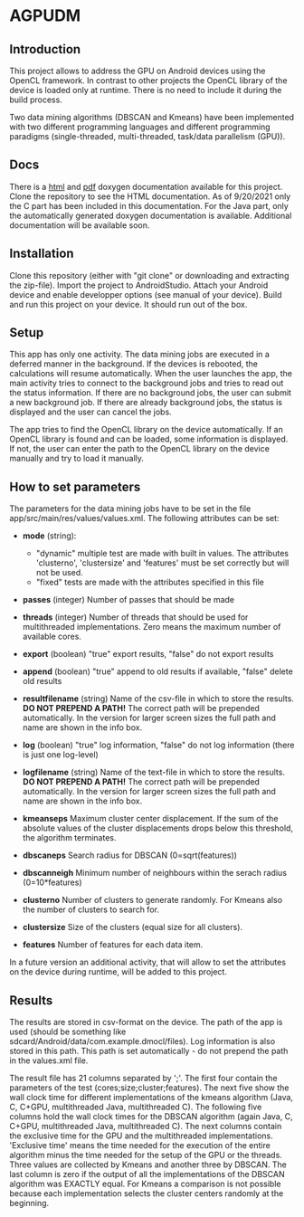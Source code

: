 # AGPUDM

## Introduction

This project allows to address the GPU on Android devices using the OpenCL framework. 
In contrast to other projects the OpenCL library of the device is loaded only at runtime. There is no need to 
include it during the build process.

Two data mining algorithms 
(DBSCAN and Kmeans) have been implemented with two different programming languages and different programming
paradigms (single-threaded, multi-threaded, task/data parallelism (GPU)).

## Docs

There is a [html](app/doc/html/index.html) and [pdf](app/doc/latex/refman.pdf) doxygen documentation available for this project. 
Clone the repository to see the HTML documentation.
As of 9/20/2021 only the 
C part has been included in this documentation. 
For the Java part, only the automatically generated doxygen documentation is available. 
Additional documentation will be available soon.


## Installation

Clone this repository (either with "git clone" or downloading and extracting the zip-file). Import the project
to AndroidStudio. Attach your Android device and enable developper options (see manual of your device). Build and
run this project on your device. It should run out of the box. 

## Setup

This app has only one activity. The data mining jobs are executed in a deferred manner in the background.
If the devices is rebooted, the calculations will resume automatically. When the user launches the app,
the main activity tries to connect to the background jobs and tries to read out the status information.
If there are no background jobs, the user can submit a new background job. If there are already 
background jobs, the status is displayed and the user can cancel the jobs. 

The app tries to find the OpenCL library on the device automatically. If an OpenCL library is found and
can be loaded, some information is displayed. If not, the user can enter the path to the OpenCL library
on the device manually and try to load it manually. 

## How to set parameters

The parameters for the data mining jobs have to be set in the file app/src/main/res/values/values.xml. 
The following attributes can be set:

* **mode** (string): 
  * "dynamic" multiple test are made with built in values. The attributes 'clusterno', 'clustersize'
     and 'features' must be set correctly but will not be used.
  * "fixed" tests are made with the attributes specified in this file
  
* **passes** (integer) Number of passes that should be made
* **threads** (integer) Number of threads that should be used for multithreaded implementations. Zero means
  the maximum number of available cores.
* **export** (boolean) "true" export results, "false" do not export results
* **append** (boolean) "true" append to old results if available, "false" delete old results
* **resultfilename** (string) Name of the csv-file in which to store the results. **DO NOT PREPEND A PATH!** The 
  correct path will be prepended automatically. In the version for larger screen sizes the full path and name
  are shown in the info box.
* **log** (boolean) "true" log information, "false" do not log information (there is just one log-level)
* **logfilename** (string) Name of the text-file in which to store the results. **DO NOT PREPEND A PATH!** The 
  correct path will be prepended automatically. In the version for larger screen sizes the full path and name
  are shown in the info box.
* **kmeanseps** Maximum cluster center displacement. If the sum of the absolute values of the cluster
  displacements drops below this threshold, the algorithm terminates. 
* **dbscaneps** Search radius for DBSCAN (0=sqrt(features))
* **dbscanneigh** Minimum number of neighbours within the serach radius (0=10*features)
* **clusterno** Number of clusters to generate randomly. For Kmeans also the number of clusters to 
  search for.
* **clustersize** Size of the clusters (equal size for all clusters). 
* **features** Number of features for each data item.

In a future version an additional activity, that will allow to set the attributes on the device during runtime, 
will be added to this project.    

## Results

The results are stored in csv-format on the device. The path of the app is used 
(should be something like sdcard/Android/data/com.example.dmocl/files).
Log information is also stored in this path. This path is set automatically - do not prepend the path
in the values.xml file.

The result file has 21 columns separated by ';'. The first four contain the
parameters of the test (cores;size;cluster;features). The 
next five show the wall clock time for different 
implementations of the kmeans algorithm
(Java, C, C+GPU, multithreaded Java, multithreaded C). The
following five columns hold the wall clock times for the 
DBSCAN algorithm (again Java, C, C+GPU, multithreaded Java,
multithreaded C). The next columns contain the 
exclusive time for the GPU and the multithreaded implementations.
'Exclusive time' means the time needed for the execution of the
entire algorithm minus the time needed for the setup of the GPU or 
the threads. Three values are collected by Kmeans and another
three by DBSCAN. The last column is zero if the output of all
the implementations of the DBSCAN algorithm was EXACTLY equal. 
For Kmeans a comparison is not possible because each implementation
selects the cluster centers randomly at the beginning.


